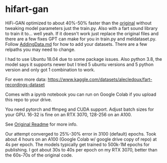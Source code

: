 # hifart-gan
HiFi-GAN optimized to about 40%-50% faster than the [original](https://github.com/jik876/hifi-gan) without tweaking model parameters just the train.py. Also with a fart sound library to train it to... well yeah. If it doesn't work just replace the original files and there are a few fixes GPT can make for you in train.py and meldataset.py. Follow [AddingData.md](./AddingData.md) for how to add your datasets. There are a few relpaths you may need to change.

I had to use Ubuntu 18.04 due to some package issues. Also python 3.8, the model says it supports newer but I tried 5 ubuntu versions and 5 python version and only got 1 combination to work.

For even more data: https://www.kaggle.com/datasets/alecledoux/fart-recordings-dataset

Comes with a ipynb notebook you can run on Google Colab if you upload this repo to your drive.

You need pytorch and ffmpeg and CUDA support. Adjust batch sizes for your GPU. 16-32 is fine on an RTX 3070, 128-256 on an A100. 

See [Original Readme](./Original_README.md) for more info.

Our attempt converged to 25%-30% error in 3100 (default) epochs. Took about 4 hours on an A100 (Google Colab w/ google drive copy of repo) at 4s per epoch. The models typically get trained to 500k-1M epochs for publishing. I got about 30s to 40s per epoch on my RTX 3070, better than the 60s-70s of the original code.